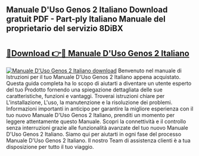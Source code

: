 ## Manuale D'Uso Genos 2 Italiano Download gratuit PDF - Part-ply Italiano Manuale del proprietario del servizio 8DiBX

# <h2><a href="http://dfbtpn7.blite.top/?on=Manuale+D%27Uso+Genos+2+Italiano">🔗Download 👉🔴 Manuale D'Uso Genos 2 Italiano</a></h2>

[![Manuale D'Uso Genos 2 Italiano download](https://i.imgur.com/lujVjoI.png)](http://dfbtpn7.blite.top/?on=Manuale+D%27Uso+Genos+2+Italiano)
Benvenuto nel manuale di Istruzioni per il tuo Manuale D'Uso Genos 2 Italiano appena acquistato. Questa guida completa ha lo scopo di aiutarti a diventare un utente esperto del tuo Prodotto fornendo una spiegazione dettagliata delle sue caratteristiche, funzioni e vantaggi. Troverai istruzioni chiare per L'installazione, L'uso, la manutenzione e la risoluzione dei problemi. Informazioni importanti in anticipo per garantire la migliore esperienza con il tuo nuovo Manuale D'Uso Genos 2 Italiano, prenditi un momento per leggere attentamente questo Manuale. Scopri la connettività e il controllo senza interruzioni grazie alle funzionalità avanzate del tuo nuovo Manuale D'Uso Genos 2 Italiano. Siamo qui per aiutarti in ogni fase del processo Manuale D'Uso Genos 2 Italiano. Il nostro Team di assistenza clienti è a tua disposizione per tutto il tuo viaggio.
